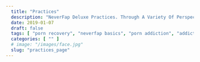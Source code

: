 ```yaml
---
  title: "Practices"
  description: "NeverFap Deluxe Practices. Through A Variety Of Perspective, Awareness And Mental Exercises, Learn To Gain Control Over Your Porn Addiction and Mind."
  date: 2019-01-07
  draft: false
  tags: [ "porn recovery", "neverfap basics", "porn addiction", "addiction", "awareness", "nofap", "neverfap", "neverfap deluxe", "neverfap basics", "nofap practices", "neverfap practices" ]
  categories: [ "" ]
  # image: "/images/face.jpg"
  slug: "practices_page"
---
```


